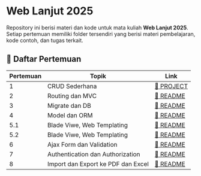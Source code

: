 # Web Lanjut 2025  

Repository ini berisi materi dan kode untuk mata kuliah **Web Lanjut 2025**. Setiap pertemuan memiliki folder tersendiri yang berisi materi pembelajaran, kode contoh, dan tugas terkait.  


## 📖 Daftar Pertemuan  

| Pertemuan | Topik | Link |
|-----------|----------------------|----------------|
| 1 | CRUD Sederhana | [📄 PROJECT](Pertemuan01/CRUD%20Sederhana/) |
| 2 | Routing dan MVC | [📄 README](Pertemuan02/README.md) |
| 3 | Migrate dan DB | [📄 README](Pertemuan03/README.md) |
| 4 | Model dan ORM | [📄 README](Pertemuan04/README.md) |
| 5.1 | Blade Viwe, Web Templating | [📄 README](Pertemuan05/README.md) |
| 5.2 | Blade Viwe, Web Templating | [📄 README](Pertemuan05-baru/README.md) |
| 6 | Ajax Form dan Validation | [📄 README](Pertemuan06/README.md) |
| 7 | Authentication dan Authorization | [📄 README](Pertemuan07/README.md) |
| 8 | Import dan Export ke PDF dan Excel | [📄 README](Pertemuan08/README.md) |